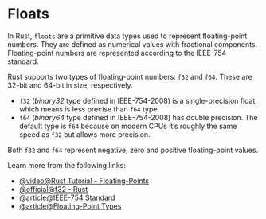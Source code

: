 # Floats

In Rust, `floats` are a primitive data types used to represent floating-point numbers. They are defined as numerical values with fractional components. Floating-point numbers are represented according to the IEEE-754 standard.

Rust supports two types of floating-point numbers: `f32` and `f64`. These are 32-bit and 64-bit in size, respectively.

- `f32` (_binary32_ type defined in IEEE-754-2008) is a single-precision float, which means is less precise than `f64` type.
- `f64` (_binary64_ type defined in IEEE-754-2008) has double precision. The default type is `f64` because on modern CPUs it’s roughly the same speed as `f32` but allows more precision.

Both `f32` and `f64` represent negative, zero and positive floating-point values.

Learn more from the following links:

- [@video@Rust Tutorial - Floating-Points](https://www.youtube.com/watch?v=t047Hseyj_k&t=335s)
- [@official@f32 - Rust](https://doc.rust-lang.org/std/primitive.f32.html)
- [@article@IEEE-754 Standard](https://en.wikipedia.org/wiki/IEEE_754)
- [@article@Floating-Point Types](https://rust-book.cs.brown.edu/ch03-02-data-types.html#floating-point-types)
